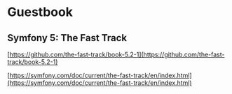 # Guestbook

## Symfony 5: The Fast Track

[https://github.com/the-fast-track/book-5.2-1](https://github.com/the-fast-track/book-5.2-1)

[https://symfony.com/doc/current/the-fast-track/en/index.html](https://symfony.com/doc/current/the-fast-track/en/index.html)
